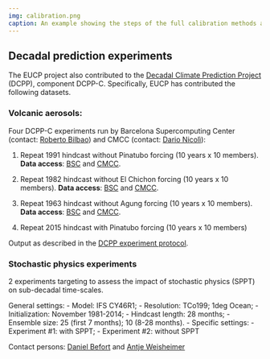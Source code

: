 ```yaml
---
img: calibration.png
caption: An example showing the steps of the full calibration methods and calibration of the dynamically decomposed variables (doi:10.5194/esd-11-1033-2020)
---
```

## Decadal prediction experiments

The EUCP project also contributed to the [Decadal Climate Prediction
Project](https://www.wcrp-climate.org/modelling-wgcm-mip-catalogue/cmip6-endorsed-mips-article/1065-modelling-cmip6-dcpp)
(DCPP), component DCPP-C. Specifically, EUCP has contributed the following datasets.

### Volcanic aerosols:

Four DCPP-C experiments run by Barcelona Supercomputing Center (contact:
  [Roberto Bilbao](https://orcid.org/0000-0003-0729-4980)) and CMCC (contact:
  [Dario Nicolì](https://orcid.org/0000-0001-5890-9346)):

1. Repeat 1991 hindcast without Pinatubo forcing (10 years x 10 members).
   **Data access**:
   [BSC](https://doi.org/10.22033/ESGF/CMIP6.4590) and
   [CMCC](https://doi.org/10.22033/ESGF/CMIP6.3769).

2. Repeat 1982 hindcast without El Chichon forcing (10 years x 10 members).
   **Data access**:
   [BSC](https://doi.org/10.22033/ESGF/CMIP6.4588) and
   [CMCC](https://doi.org/10.22033/ESGF/CMIP6.3768).
3. Repeat 1963 hindcast without Agung forcing (10 years x 10 members).
   **Data access**:
   [BSC](https://doi.org/10.22033/ESGF/CMIP6.3767) and
   [CMCC](https://doi.org/10.22033/ESGF/CMIP6.3767).
4. Repeat 2015 hindcast with Pinatubo forcing (10 years x 10 members)

  Output as described in the [DCPP experiment
  protocol](https://www.wcrp-climate.org/experimental-protocol).

### Stochastic physics experiments

2 experiments targeting to assess the impact of stochastic physics (SPPT) on
sub-decadal time-scales.

General settings: - Model: IFS CY46R1; - Resolution: TCo199; 1deg Ocean; -
Initialization: November 1981-2014; - Hindcast length: 28 months; - Ensemble
size: 25 (first 7 months); 10 (8-28 months). - Specific settings: - Experiment
#1: with SPPT; - Experiment #2: without SPPT

Contact persons: [Daniel Befort](https://orcid.org/0000-0003-0729-4980) and
[Antje Weisheimer](https://orcid.org/0000-0002-7231-6974)

